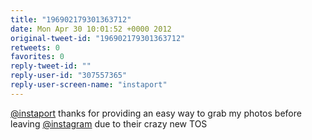 ```yaml
---
title: "196902179301363712"
date: Mon Apr 30 10:01:52 +0000 2012
original-tweet-id: "196902179301363712"
retweets: 0
favorites: 0
reply-tweet-id: ""
reply-user-id: "307557365"
reply-user-screen-name: "instaport"
---
```

<a href="https://twitter.com/instaport">@instaport</a> thanks for providing an easy way to grab my photos before leaving <a href="https://twitter.com/instagram">@instagram</a> due to their crazy new TOS
